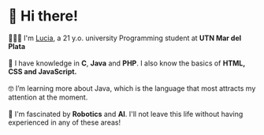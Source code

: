 # 👋 Hi there! 
👩🏻‍💻 I'm <a href="https://www.linkedin.com/in/luciardrgz/">Lucia</a>, a 21 y.o. university Programming student at <b>UTN Mar del Plata</b> <br><br>
🌱 I have knowledge in <b>C</b>, <b>Java</b> and <b>PHP</b>. I also know the basics of <b>HTML, CSS and JavaScript.</b><br><br>
🤓 I’m learning more about Java, which is the language that most attracts my attention at the moment.<br><br>
🤖 I'm fascinated by **Robotics** and **AI**. I'll not leave this life without having experienced in any of these areas!
